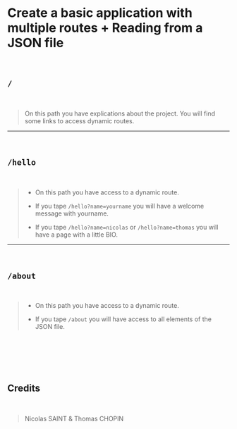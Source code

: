# Create a basic application with multiple routes + Reading from a JSON file
​
## `/`
​
> On this path you have explications about the project.
> You will find some links to access dynamic routes.
​
---
​
## `/hello`
​
> - On this path you have access to a dynamic route.
>
> - If you tape `/hello?name=yourname` you will have a welcome message with yourname.
>
> - If you tape `/hello?name=nicolas` or `/hello?name=thomas` you will have a page with a little BIO. 
​
---
​
## `/about`
​
> - On this path you have access to a dynamic route.
>
> - If you tape `/about` you will have access to all elements of the JSON file.
>

​
---
​
## Credits
​
> Nicolas SAINT & Thomas CHOPIN